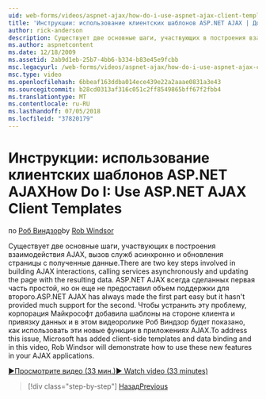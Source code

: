 ```yaml
---
uid: web-forms/videos/aspnet-ajax/how-do-i-use-aspnet-ajax-client-templates
title: 'Инструкции: использование клиентских шаблонов ASP.NET AJAX | Документация Майкрософт'
author: rick-anderson
description: Существует две основные шаги, участвующих в построения взаимодействия AJAX, вызов служб асинхронно и обновления страницы с полученные данные. H AJAX для ASP.NET...
ms.author: aspnetcontent
ms.date: 12/18/2009
ms.assetid: 2ab9d1eb-25b7-4bb6-b334-b83e45e9fcbb
msc.legacyurl: /web-forms/videos/aspnet-ajax/how-do-i-use-aspnet-ajax-client-templates
msc.type: video
ms.openlocfilehash: 6bbeaf163ddba014ece439e22a2aaae0831a3e43
ms.sourcegitcommit: b28cd0313af316c051c2ff8549865bff67f2fbb4
ms.translationtype: MT
ms.contentlocale: ru-RU
ms.lasthandoff: 07/05/2018
ms.locfileid: "37820179"
---
```

<a name="how-do-i-use-aspnet-ajax-client-templates"></a><span data-ttu-id="3e769-104">Инструкции: использование клиентских шаблонов ASP.NET AJAX</span><span class="sxs-lookup"><span data-stu-id="3e769-104">How Do I: Use ASP.NET AJAX Client Templates</span></span>
====================
<span data-ttu-id="3e769-105">по [Роб Виндзор](https://twitter.com/robwindsor)</span><span class="sxs-lookup"><span data-stu-id="3e769-105">by [Rob Windsor](https://twitter.com/robwindsor)</span></span>

<span data-ttu-id="3e769-106">Существует две основные шаги, участвующих в построения взаимодействия AJAX, вызов служб асинхронно и обновления страницы с полученные данные.</span><span class="sxs-lookup"><span data-stu-id="3e769-106">There are two key steps involved in building AJAX interactions, calling services asynchronously and updating the page with the resulting data.</span></span> <span data-ttu-id="3e769-107">ASP.NET AJAX всегда сделанных первая часть простой, но он еще не предоставил объем поддержки для второго.</span><span class="sxs-lookup"><span data-stu-id="3e769-107">ASP.NET AJAX has always made the first part easy but it hasn't provided much support for the second.</span></span> <span data-ttu-id="3e769-108">Чтобы устранить эту проблему, корпорация Майкрософт добавила шаблоны на стороне клиента и привязку данных и в этом видеоролике Роб Виндзор будет показано, как использовать эти новые функции в приложениях AJAX.</span><span class="sxs-lookup"><span data-stu-id="3e769-108">To address this issue, Microsoft has added client-side templates and data binding and in this video, Rob Windsor will demonstrate how to use these new features in your AJAX applications.</span></span>

[<span data-ttu-id="3e769-109">&#9654;Просмотрите видео (33 мин.)</span><span class="sxs-lookup"><span data-stu-id="3e769-109">&#9654; Watch video (33 minutes)</span></span>](https://channel9.msdn.com/Blogs/ASP-NET-Site-Videos/how-do-i-use-aspnet-ajax-client-templates)

> [!div class="step-by-step"]
> [<span data-ttu-id="3e769-110">Назад</span><span class="sxs-lookup"><span data-stu-id="3e769-110">Previous</span></span>](how-do-i-customize-error-handling-for-the-aspnet-ajax-updatepanel.md)
